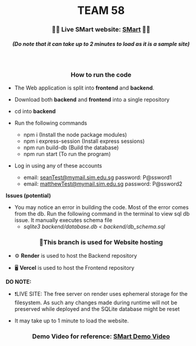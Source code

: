<h1 align="center">TEAM 58</h1>

<h3 align="center">🔴🚨 Live SMart website: <a href="https://smart-k1xu.onrender.com/">SMart</a> 🚨🔴</h3>
<h5 align="center"><em>(Do note that it can take up to 2 minutes to load as it is a sample site)</em> </h5>

<br>

<h3 align="center">How to run the code</h3>

- The Web application is split into **frontend** and **backend**.

- Download both **backend** and **frontend** into a single repository
- cd into **backend**
  
- Run the following commands 
  - npm i (Install the node package modules)
  - npm i express-session (Install express sessions)
  - npm run build-db (Build the database)
  - npm run start (To run the program)
 
- Log in using any of these accounts
  - email: seanTest@mymail.sim.edu.sg
    password: P@ssword1
  - email: matthewTest@mymail.sim.edu.sg
    password: P@ssword2

    
**Issues (potential)**
- You may notice an error in building the code. Most of the error comes from the db. Run the following command in the terminal to view sql db issue. It manually executes schema file
  - *sqlite3 backend/database.db < backend/db_schema.sql*


<h3 align="center"> 🚨This branch is used for Website hosting </h3>

- ⚙️ **Render** is used to host the Backend repository

- 🖥️ **Vercel** is used to host the Frontend repository

**DO NOTE:**
- ❗LIVE SITE: The free server on render uses ephemeral storage for the filesystem. As such any changes made during runtime will not be preserved while deployed and the SQLite database might be reset 
  
- It may take up to 1 minute to load the website.


<h3 align="center"> Demo Video for reference: <a href="https://drive.google.com/file/d/1T8clmBOWnLLcRw6_3YfdbfHe7PjVF7ig/view">SMart Demo Video</a> </h3>


